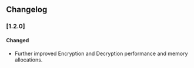 ## Changelog

### [1.2.0]

#### Changed
- Further improved Encryption and Decryption performance and memory allocations.